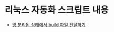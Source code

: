 # 리눅스 자동화 스크립트 내용
* [망 분리된 상태에서 build 파일 전달하기](https://github.com/jojoldu/blog-code/tree/master/linux/passby)

